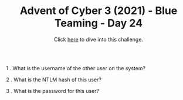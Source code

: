 <h1 align="center">Advent of Cyber 3 (2021) - Blue Teaming - Day 24</h1> 

<p align="center"> Click <a href="https://tryhackme.com/room/adventofcyber3"> here</a> to dive into this challenge.</p>

<br>
<br>


<p>1 . What is the username of the other user on the system?<br>
<code></code></p>

<p>2 . What is the NTLM hash of this user?<br>
<code></code></p>

<p>3 . What is the password for this user?<br>
<code></code></p>
